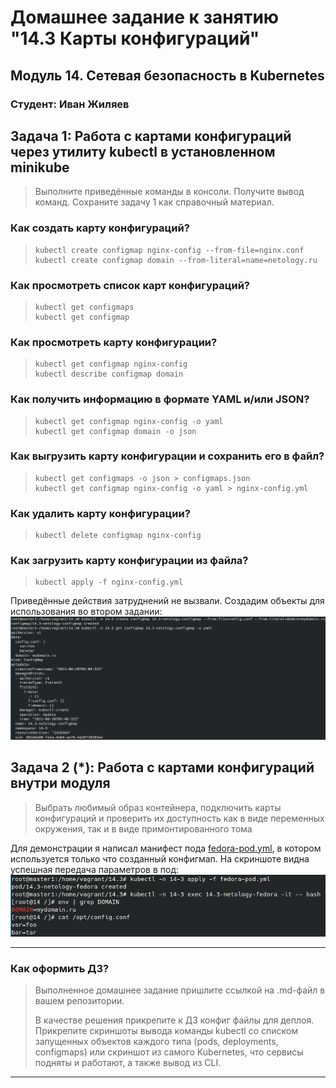 # Домашнее задание к занятию "14.3 Карты конфигураций"

## Модуль 14. Сетевая безопасность в Kubernetes

### Студент: Иван Жиляев

## Задача 1: Работа с картами конфигураций через утилиту kubectl в установленном minikube

>Выполните приведённые команды в консоли. Получите вывод команд. Сохраните задачу 1 как справочный материал.

### Как создать карту конфигураций?

>```
>kubectl create configmap nginx-config --from-file=nginx.conf
>kubectl create configmap domain --from-literal=name=netology.ru
>```

### Как просмотреть список карт конфигураций?

>```
>kubectl get configmaps
>kubectl get configmap
>```

### Как просмотреть карту конфигурации?

>```
>kubectl get configmap nginx-config
>kubectl describe configmap domain
>```

### Как получить информацию в формате YAML и/или JSON?

>```
>kubectl get configmap nginx-config -o yaml
>kubectl get configmap domain -o json
>```

### Как выгрузить карту конфигурации и сохранить его в файл?

>```
>kubectl get configmaps -o json > configmaps.json
>kubectl get configmap nginx-config -o yaml > nginx-config.yml
>```

### Как удалить карту конфигурации?

>```
>kubectl delete configmap nginx-config
>```

### Как загрузить карту конфигурации из файла?

>```
>kubectl apply -f nginx-config.yml
>```

Приведённые действия затруднений не вызвали. Создадим объекты для использования во втором задании:  
![](Screenshot_1.png)

## Задача 2 (*): Работа с картами конфигураций внутри модуля

>Выбрать любимый образ контейнера, подключить карты конфигураций и проверить их доступность как в виде переменных окружения, так и в виде примонтированного тома

Для демонстрации я написал манифест пода [fedora-pod.yml](fedora-pod.yml), в котором используется только что созданный конфигмап. На скриншоте видна успешная передача параметров в под:  
![](Screenshot_2.png)

---

### Как оформить ДЗ?

>Выполненное домашнее задание пришлите ссылкой на .md-файл в вашем репозитории.
>
>В качестве решения прикрепите к ДЗ конфиг файлы для деплоя. Прикрепите скриншоты вывода команды kubectl со списком запущенных объектов каждого типа (pods, deployments, configmaps) или скриншот из самого Kubernetes, что сервисы подняты и работают, а также вывод из CLI.

---
